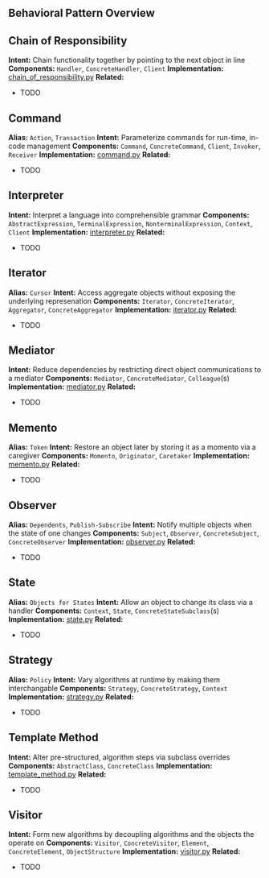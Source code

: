 Behavioral Pattern Overview
-----

## Chain of Responsibility
**Intent:** Chain functionality together by pointing to the next object in line
**Components:** `Handler`, `ConcreteHandler`, `Client`
**Implementation:** [chain_of_responsibility.py](/src/patterns/creational/chain_of_responsibility.py)
**Related:**
- TODO

## Command
**Alias:** `Action`, `Transaction`
**Intent:** Parameterize commands for run-time, in-code management
**Components:** `Command`, `ConcreteCommand`, `Client`, `Invoker`, `Receiver`
**Implementation:** [command.py](/src/patterns/creational/command.py)
**Related:**
- TODO

## Interpreter
**Intent:** Interpret a language into comprehensible grammar
**Components:** `AbstractExpression`, `TerminalExpression`, `NonterminalExpression`, `Context`, `Client`
**Implementation:** [interpreter.py](/src/patterns/creational/interpreter.py)
**Related:**
- TODO

## Iterator
**Alias:** `Cursor`
**Intent:** Access aggregate objects without exposing the underlying represenation
**Components:** `Iterator`, `ConcreteIterator`, `Aggregator`, `ConcreteAggregator`
**Implementation:** [iterator.py](/src/patterns/creational/iterator.py)
**Related:**
- TODO

## Mediator
**Intent:** Reduce dependencies by restricting direct object communications to a mediator
**Components:** `Mediator`, `ConcreteMediator`, `Colleague`(s)
**Implementation:** [mediator.py](/src/patterns/creational/mediator.py)
**Related:**
- TODO

## Memento
**Alias:** `Token`
**Intent:** Restore an object later by storing it as a momento via a caregiver
**Components:** `Momento`, `Originator`, `Caretaker`
**Implementation:** [memento.py](/src/patterns/creational/memento.py)
**Related:**
- TODO

## Observer
**Alias:** `Dependents`, `Publish-Subscribe`
**Intent:** Notify multiple objects when the state of one changes
**Components:** `Subject`, `Observer`, `ConcreteSubject`, `ConcreteObserver`
**Implementation:** [observer.py](/src/patterns/creational/observer.py)
**Related:**
- TODO

## State
**Alias:** `Objects for States`
**Intent:** Allow an object to change its class via a handler
**Components:** `Context`, `State`, `ConcreteStateSubclass`(s)
**Implementation:** [state.py](/src/patterns/creational/state.py)
**Related:**
- TODO

## Strategy
**Alias:** `Policy`
**Intent:** Vary algorithms at runtime by making them interchangable
**Components:** `Strategy`, `ConcreteStrategy`, `Context`
**Implementation:** [strategy.py](/src/patterns/creational/strategy.py)
**Related:**
- TODO

## Template Method
**Intent:** Alter pre-structured, algorithm steps via subclass overrides
**Components:** `AbstractClass`, `ConcreteClass`
**Implementation:** [template_method.py](/src/patterns/creational/template_method.py)
**Related:**
- TODO

## Visitor
**Intent:** Form new algorithms by decoupling algorithms and the objects the operate on
**Components:** `Visitor`, `ConcreteVisitor`, `Element`, `ConcreteElement`, `ObjectStructure`
**Implementation:** [visitor.py](/src/patterns/creational/visitor.py)
**Related:**
- TODO
